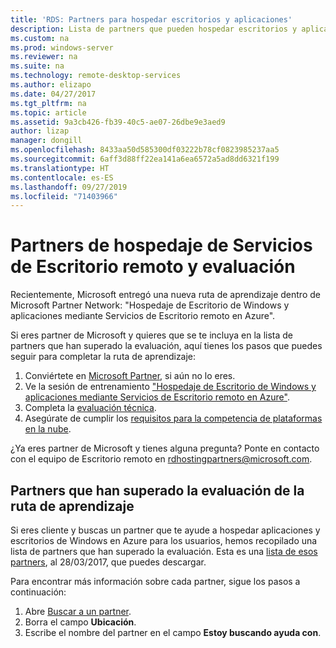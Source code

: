 ```yaml
---
title: 'RDS: Partners para hospedar escritorios y aplicaciones'
description: Lista de partners que pueden hospedar escritorios y aplicaciones con RDS.
ms.custom: na
ms.prod: windows-server
ms.reviewer: na
ms.suite: na
ms.technology: remote-desktop-services
ms.author: elizapo
ms.date: 04/27/2017
ms.tgt_pltfrm: na
ms.topic: article
ms.assetid: 9a3cb426-fb39-40c5-ae07-26dbe9e3aed9
author: lizap
manager: dongill
ms.openlocfilehash: 8433aa50d585300df03222b78cf0823985237aa5
ms.sourcegitcommit: 6aff3d88ff22ea141a6ea6572a5ad8dd6321f199
ms.translationtype: HT
ms.contentlocale: es-ES
ms.lasthandoff: 09/27/2019
ms.locfileid: "71403966"
---
```

# <a name="remote-desktop-services-hosting-partners-and-assessment"></a>Partners de hospedaje de Servicios de Escritorio remoto y evaluación

Recientemente, Microsoft entregó una nueva ruta de aprendizaje dentro de Microsoft Partner Network: "Hospedaje de Escritorio de Windows y aplicaciones mediante Servicios de Escritorio remoto en Azure".

Si eres partner de Microsoft y quieres que se te incluya en la lista de partners que han superado la evaluación, aquí tienes los pasos que puedes seguir para completar la ruta de aprendizaje:

1. Conviértete en [Microsoft Partner](https://partner.microsoft.com/), si aún no lo eres.
2. Ve la sesión de entrenamiento ["Hospedaje de Escritorio de Windows y aplicaciones mediante Servicios de Escritorio remoto en Azure"](https://mspartnerlp.partner.microsoft.com/LearningPath/LearningPath/DLPaths?trackId=2915&rowId=3603).
3. Completa la [evaluación técnica](https://mspartnerlp.partner.microsoft.com/LearningPath/LearningPath/DLPaths?trackId=1660&rowId=2220&trackPathId=9871).
4. Asegúrate de cumplir los [requisitos para la competencia de plataformas en la nube](https://partner.microsoft.com/en-us/membership/cloud-platform-competency).

¿Ya eres partner de Microsoft y tienes alguna pregunta? Ponte en contacto con el equipo de Escritorio remoto en <rdhostingpartners@microsoft.com>.  


## <a name="partners-who-have-passed-the-learning-path-assessment"></a>Partners que han superado la evaluación de la ruta de aprendizaje 

Si eres cliente y buscas un partner que te ayude a hospedar aplicaciones y escritorios de Windows en Azure para los usuarios, hemos recopilado una lista de partners que han superado la evaluación. Esta es una [lista de esos partners](https://github.com/MicrosoftDocs/windowsserverdocs/blob/master/WindowsServerDocs/remote/remote-desktop-services/RDS-Hosting-Partners.pdf), al 28/03/2017, que puedes descargar.

Para encontrar más información sobre cada partner, sigue los pasos a continuación:

1. Abre [Buscar a un partner](https://partnercenter.microsoft.com/pcv/search).
2. Borra el campo **Ubicación**.
3. Escribe el nombre del partner en el campo **Estoy buscando ayuda con**.
